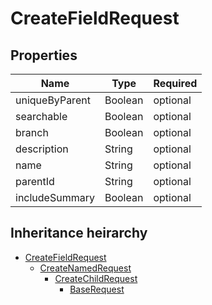 

# CreateFieldRequest

## Properties

Name | Type | Required
-------- | -------- | --------
uniqueByParent | Boolean | optional
searchable | Boolean | optional
branch | Boolean | optional
description | String | optional
name | String | optional
parentId | String | optional
includeSummary | Boolean | optional




## Inheritance heirarchy


* [CreateFieldRequest](CreateFieldRequest.md)
    * [CreateNamedRequest](CreateNamedRequest.md)
        * [CreateChildRequest](CreateChildRequest.md)
            * [BaseRequest](BaseRequest.md)
